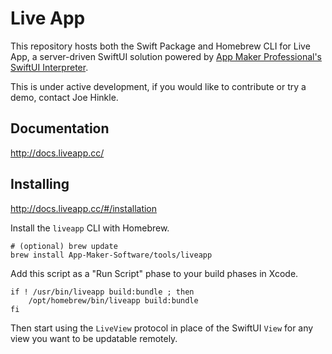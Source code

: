 # Live App

This repository hosts both the Swift Package and Homebrew CLI for Live App, a server-driven SwiftUI solution powered by [App Maker Professional's](https://appmakerios.com) [SwiftUI Interpreter](https://github.com/App-Maker-Software/BinarySwiftUIInterpreter).

This is under active development, if you would like to contribute or try a demo, contact Joe Hinkle.

## Documentation

http://docs.liveapp.cc/

## Installing

http://docs.liveapp.cc/#/installation

Install the `liveapp` CLI with Homebrew.

```
# (optional) brew update
brew install App-Maker-Software/tools/liveapp
```

Add this script as a "Run Script" phase to your build phases in Xcode.

```
if ! /usr/bin/liveapp build:bundle ; then
    /opt/homebrew/bin/liveapp build:bundle
fi

```

Then start using the `LiveView` protocol in place of the SwiftUI `View` for any view you want to be updatable remotely.
